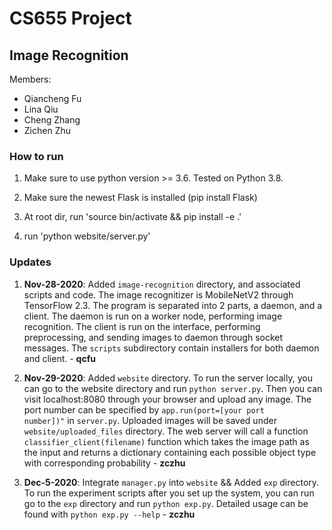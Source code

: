 # CS655 Project
## Image Recognition

Members:
- Qiancheng Fu
- Lina Qiu
- Cheng Zhang
- Zichen Zhu

### How to run

1. Make sure to use python version >= 3.6. Tested on Python 3.8.
2. Make sure the newest Flask is installed (pip install Flask)
3. At root dir, run 'source bin/activate && pip install -e .'

4. run 'python website/server.py'

### Updates

1. **Nov-28-2020**: Added `image-recognition` directory, and associated scripts and code. The image recognitizer is MobileNetV2 through TensorFlow 2.3. The program is separated into 2 parts, a daemon, and a client. The daemon is run on a worker node, performing image recognition. The client is run on the interface, performing preprocessing, and sending images to daemon through socket messages. The `scripts` subdirectory contain installers for both daemon and client. - **qcfu**

2. **Nov-29-2020**: Added `website` directory. To run the server locally, you can go to the website directory and run `python server.py`. Then you can visit localhost:8080 through your browser and upload any image. The port number can be specified by <code>app.run(port=[your port number])"</code> in `server.py`. Uploaded images will be saved under `website/uploaded_files` directory. The web server will call a function <code>classifier\_client(filename)</code> function which takes the image path as the input and returns a dictionary containing each possible object type with corresponding probability - **zczhu**

2. **Dec-5-2020**: Integrate `manager.py` into `website` && Added `exp` directory. To run the experiment scripts after you set up the system, you can run go to the `exp` directory and run `python exp.py`. Detailed usage can be found with `python exp.py --help` - **zczhu**
